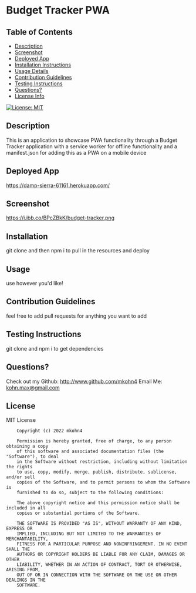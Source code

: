 
# Budget Tracker PWA

## Table of Contents
* [Description](##description)
* [Screenshot](##screenshot)
* [Deployed App](##deployed-app)
* [Installation Instructions](##installation)
* [Usage Details](##usage)
* [Contribution Guidelines](##contribution-guidelines)
* [Testing Instructions](##testing-instructions)
* [Questions?](##questions?)
* [License Info](##license)

[![License: MIT](https://img.shields.io/badge/License-MIT-yellow.svg)](https://opensource.org/licenses/MIT)

## Description

This is an application to showcase PWA functionality through a Budget Tracker application with a service worker for offline functionality and a manifest.json for adding this as a PWA on a mobile device

## Deployed App
https://damp-sierra-61161.herokuapp.com/

## Screenshot
https://i.ibb.co/BPcZBkK/budget-tracker.png

## Installation

git clone and then npm i to pull in the resources and deploy

## Usage

use however you'd like!

## Contribution Guidelines

feel free to add pull requests for anything you want to add

## Testing Instructions

git clone and npm i to get dependencies

## Questions?

Check out my Github: http://www.github.com/mkohn4
Email Me: kohn.max@gmail.com

## License
MIT License

        Copyright (c) 2022 mkohn4
        
        Permission is hereby granted, free of charge, to any person obtaining a copy
        of this software and associated documentation files (the "Software"), to deal
        in the Software without restriction, including without limitation the rights
        to use, copy, modify, merge, publish, distribute, sublicense, and/or sell
        copies of the Software, and to permit persons to whom the Software is
        furnished to do so, subject to the following conditions:
        
        The above copyright notice and this permission notice shall be included in all
        copies or substantial portions of the Software.
        
        THE SOFTWARE IS PROVIDED "AS IS", WITHOUT WARRANTY OF ANY KIND, EXPRESS OR
        IMPLIED, INCLUDING BUT NOT LIMITED TO THE WARRANTIES OF MERCHANTABILITY,
        FITNESS FOR A PARTICULAR PURPOSE AND NONINFRINGEMENT. IN NO EVENT SHALL THE
        AUTHORS OR COPYRIGHT HOLDERS BE LIABLE FOR ANY CLAIM, DAMAGES OR OTHER
        LIABILITY, WHETHER IN AN ACTION OF CONTRACT, TORT OR OTHERWISE, ARISING FROM,
        OUT OF OR IN CONNECTION WITH THE SOFTWARE OR THE USE OR OTHER DEALINGS IN THE
        SOFTWARE.

